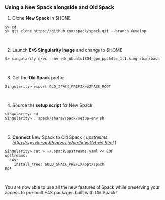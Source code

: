 ### Using a New Spack alongside and Old Spack

1. Clone <b>New Spack</b> in $HOME
```
$> cd
$> git clone https://github.com/spack/spack.git --branch develop
```

<br>

2. Launch <b>E4S Singularity Image</b> and change to $HOME
```
$> singularity exec --nv e4s_ubuntu1804_gpu_ppc64le_1.1.simg /bin/bash
```

<br>

3. Get the <b>Old Spack</b> prefix:
```
Singularity> export OLD_SPACK_PREFIX=$SPACK_ROOT
```

<br>

4. Source the <b>setup script</b> for New Spack
```
Singularity> cd
Singularity> . spack/share/spack/setup-env.sh
```

<br>

5. <b>Connect</b> New Spack to Old Spack ( <i>upstreams: https://spack.readthedocs.io/en/latest/chain.html</i> )
```
Singularity> cat > ~/.spack/upstreams.yaml << EOF
upstreams:
  e4s:
    install_tree: $OLD_SPACK_PREFIX/opt/spack
EOF
```


<br>

You are now able to use all the new features of Spack while preserving your access to pre-built E4S packages built with Old Spack!
